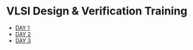 # VLSI Design & Verification Training
- [DAY 1](day_1/main.md)
- [DAY 2](day_2/main.md)
- [DAY 3](day_3/main.md)
